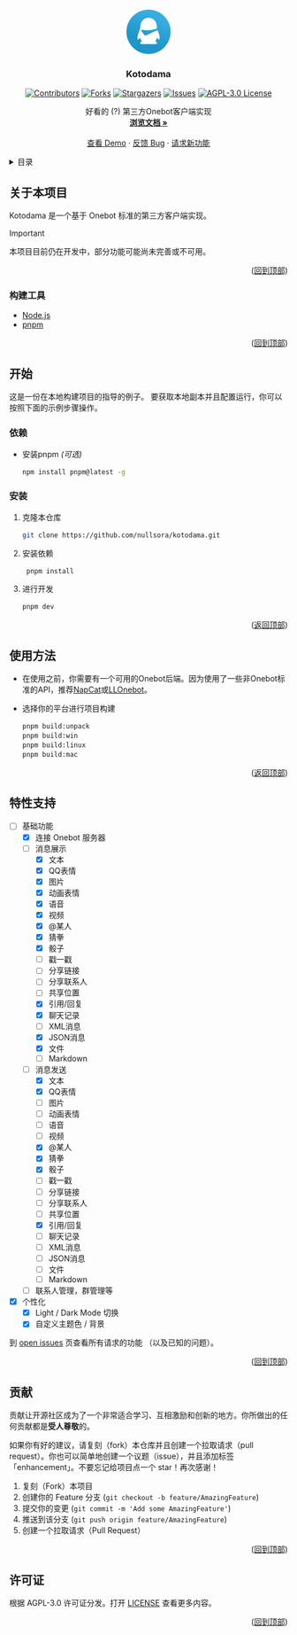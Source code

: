 <div id="top"></div>

<!-- 项目 LOGO -->
<br />
<div align="center">
  <a href="https://github.com/nullsora/kotodama">
    <img src="resources/icon.png" alt="Logo" width="80" height="80">
  </a>

<h3 align="center">Kotodama</h3>

[![Contributors][contributors-shield]][contributors-url]
[![Forks][forks-shield]][forks-url]
[![Stargazers][stars-shield]][stars-url]
[![Issues][issues-shield]][issues-url]
[![AGPL-3.0 License][license-shield]][license-url]

  <p align="center">
    好看的 (?) 第三方Onebot客户端实现
    <br />
    <a href="https://github.com/nullsora/kotodama"><strong>浏览文档 »</strong></a>
    <br />
    <br />
    <a href="https://github.com/nullsora/kotodama">查看 Demo</a>
    ·
    <a href="https://github.com/nullsora/kotodama/issues">反馈 Bug</a>
    ·
    <a href="https://github.com/nullsora/kotodama/issues">请求新功能</a>
  </p>
</div>

<!-- 目录 -->
<details>
  <summary>目录</summary>
  <ol>
    <li>
      <a href="#关于本项目">关于本项目</a>
      <ul>
        <li><a href="#构建工具">构建工具</a></li>
      </ul>
    </li>
    <li>
      <a href="#开始">开始</a>
      <ul>
        <li><a href="#依赖">依赖</a></li>
        <li><a href="#安装">安装</a></li>
      </ul>
    </li>
    <li><a href="#使用方法">使用方法</a></li>
    <li><a href="#特性支持">特性支持</a></li>
    <li><a href="#贡献">贡献</a></li>
    <li><a href="#许可证">许可证</a></li>
  </ol>
</details>

<!-- 关于本项目 -->

## 关于本项目

Kotodama 是一个基于 Onebot 标准的第三方客户端实现。

> [!IMPORTANT]
> 本项目目前仍在开发中，部分功能可能尚未完善或不可用。

<p align="right">(<a href="#top">回到顶部</a>)</p>

### 构建工具

- [Node.js](https://nodejs.org/)
- [pnpm](https://pnpm.io/)

<p align="right">(<a href="#top">回到顶部</a>)</p>

<!-- 开始 -->

## 开始

这是一份在本地构建项目的指导的例子。
要获取本地副本并且配置运行，你可以按照下面的示例步骤操作。

### 依赖

- 安装pnpm _(可选)_
  ```sh
  npm install pnpm@latest -g
  ```

### 安装

1. 克隆本仓库
   ```sh
   git clone https://github.com/nullsora/kotodama.git
   ```
2. 安装依赖
   ```sh
    pnpm install
   ```
3. 进行开发
   ```sh
   pnpm dev
   ```

<p align="right">(<a href="#top">返回顶部</a>)</p>

<!-- 使用方法 示例 -->

## 使用方法

- 在使用之前，你需要有一个可用的Onebot后端。因为使用了一些非Onebot标准的API，推荐[NapCat](https://github.com/NapNeko/NapCatQQ)或[LLOnebot](https://github.com/LLOneBot/LLOneBot)。

- 选择你的平台进行项目构建

  ```sh
  pnpm build:unpack
  pnpm build:win
  pnpm build:linux
  pnpm build:mac
  ```

<p align="right">(<a href="#top">返回顶部</a>)</p>

<!-- 特性支持 -->

## 特性支持

- [ ] 基础功能
  - [x] 连接 Onebot 服务器
  - [ ] 消息展示
    - [x] 文本
    - [x] QQ表情
    - [x] 图片
    - [x] 动画表情
    - [x] 语音
    - [x] 视频
    - [x] @某人
    - [x] 猜拳
    - [x] 骰子
    - [ ] 戳一戳
    - [ ] 分享链接
    - [ ] 分享联系人
    - [ ] 共享位置
    - [x] 引用/回复
    - [x] 聊天记录
    - [ ] XML消息
    - [x] JSON消息
    - [x] 文件
    - [ ] Markdown
  - [ ] 消息发送
    - [x] 文本
    - [x] QQ表情
    - [ ] 图片
    - [ ] 动画表情
    - [ ] 语音
    - [ ] 视频
    - [x] @某人
    - [x] 猜拳
    - [x] 骰子
    - [ ] 戳一戳
    - [ ] 分享链接
    - [ ] 分享联系人
    - [ ] 共享位置
    - [x] 引用/回复
    - [ ] 聊天记录
    - [ ] XML消息
    - [ ] JSON消息
    - [ ] 文件
    - [ ] Markdown
  - [ ] 联系人管理，群管理等
- [x] 个性化
  - [x] Light / Dark Mode 切换
  - [x] 自定义主题色 / 背景

到 [open issues](https://github.com/nullsora/kotodama/issues) 页查看所有请求的功能 （以及已知的问题）。

<p align="right">(<a href="#top">回到顶部</a>)</p>

<!-- 贡献 -->

## 贡献

贡献让开源社区成为了一个非常适合学习、互相激励和创新的地方。你所做出的任何贡献都是**受人尊敬**的。

如果你有好的建议，请复刻（fork）本仓库并且创建一个拉取请求（pull request）。你也可以简单地创建一个议题（issue），并且添加标签「enhancement」。不要忘记给项目点一个 star！再次感谢！

1. 复刻（Fork）本项目
2. 创建你的 Feature 分支 (`git checkout -b feature/AmazingFeature`)
3. 提交你的变更 (`git commit -m 'Add some AmazingFeature'`)
4. 推送到该分支 (`git push origin feature/AmazingFeature`)
5. 创建一个拉取请求（Pull Request）

<p align="right">(<a href="#top">回到顶部</a>)</p>

<!-- 许可证 -->

## 许可证

根据 AGPL-3.0 许可证分发。打开 [LICENSE](LICENSE) 查看更多内容。

<p align="right">(<a href="#top">回到顶部</a>)</p>

<!-- MARKDOWN 链接 & 图片 -->
<!-- https://www.markdownguide.org/basic-syntax/#reference-style-links -->

[contributors-shield]: https://img.shields.io/github/contributors/nullsora/kotodama.svg?style=for-the-badge
[contributors-url]: https://github.com/nullsora/kotodama/graphs/contributors
[forks-shield]: https://img.shields.io/github/forks/nullsora/kotodama.svg?style=for-the-badge
[forks-url]: https://github.com/nullsora/kotodama/network/members
[stars-shield]: https://img.shields.io/github/stars/nullsora/kotodama.svg?style=for-the-badge
[stars-url]: https://github.com/nullsora/kotodama/stargazers
[issues-shield]: https://img.shields.io/github/issues/nullsora/kotodama.svg?style=for-the-badge
[issues-url]: https://github.com/nullsora/kotodama/issues
[license-shield]: https://img.shields.io/github/license/nullsora/kotodama.svg?style=for-the-badge
[license-url]: https://github.com/nullsora/kotodama/blob/main/LICENSE
